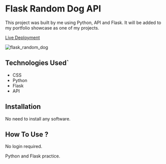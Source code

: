 # Flask Random Dog API

This project was built by me using Python, API and Flask. It will be added to my portfolio showcase as one of my projects.

[Live Deployment](https://Flask-get-random-dog.ray-xavier-2021.repl.co)

![flask_random_dog]()


## Technologies Used`
- CSS
- Python
- Flask
- API

## Installation
No need to install any software.

## How To Use ?
No login required.

Python and Flask practice.